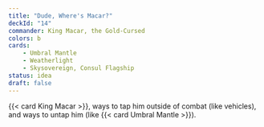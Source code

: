 ```yaml
---
title: "Dude, Where's Macar?"
deckId: "14"
commander: King Macar, the Gold-Cursed
colors: b
cards:
    - Umbral Mantle
    - Weatherlight
    - Skysovereign, Consul Flagship
status: idea
draft: false
---
```


{{< card King Macar >}}, ways to tap him outside of combat (like vehicles), and ways to untap him (like {{< card Umbral Mantle >}}).
